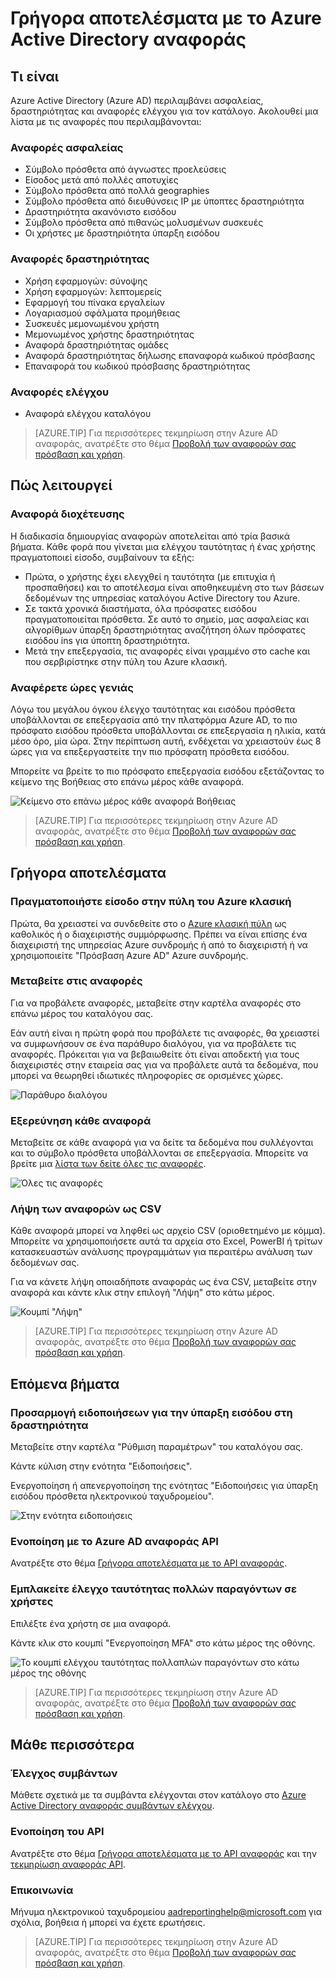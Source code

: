 <properties
   pageTitle="Azure Active Directory αναφοράς: Γρήγορα αποτελέσματα | Microsoft Azure"
   description="Λίστες των διαφόρων διαθέσιμων αναφορών στην αναφορά Azure Active Directory"
   services="active-directory"
   documentationCenter=""
   authors="dhanyahk"
   manager="femila"
   editor=""/>

<tags
   ms.service="active-directory"
   ms.devlang="na"
   ms.topic="get-started-article"
   ms.tgt_pltfrm="na"
   ms.workload="identity"
   ms.date="03/07/2016"
   ms.author="dhanyahk"/>

# <a name="getting-started-with-azure-active-directory-reporting"></a>Γρήγορα αποτελέσματα με το Azure Active Directory αναφοράς

## <a name="what-it-is"></a>Τι είναι

Azure Active Directory (Azure AD) περιλαμβάνει ασφαλείας, δραστηριότητας και αναφορές ελέγχου για τον κατάλογο. Ακολουθεί μια λίστα με τις αναφορές που περιλαμβάνονται:

### <a name="security-reports"></a>Αναφορές ασφαλείας

- Σύμβολο πρόσθετα από άγνωστες προελεύσεις
- Είσοδος μετά από πολλές αποτυχίες
- Σύμβολο πρόσθετα από πολλά geographies
- Σύμβολο πρόσθετα από διευθύνσεις IP με ύποπτες δραστηριότητα
- Δραστηριότητα ακανόνιστο εισόδου
- Σύμβολο πρόσθετα από πιθανώς μολυσμένων συσκευές
- Οι χρήστες με δραστηριότητα ύπαρξη εισόδου

### <a name="activity-reports"></a>Αναφορές δραστηριότητας

- Χρήση εφαρμογών: σύνοψης
- Χρήση εφαρμογών: λεπτομερείς
- Εφαρμογή του πίνακα εργαλείων
- Λογαριασμού σφάλματα προμήθειας
- Συσκευές μεμονωμένου χρήστη
- Μεμονωμένος χρήστης δραστηριότητας
- Αναφορά δραστηριότητας ομάδες
- Αναφορά δραστηριότητας δήλωσης επαναφορά κωδικού πρόσβασης
- Επαναφορά του κωδικού πρόσβασης δραστηριότητας

### <a name="audit-reports"></a>Αναφορές ελέγχου

- Αναφορά ελέγχου καταλόγου

> [AZURE.TIP] Για περισσότερες τεκμηρίωση στην Azure AD αναφοράς, ανατρέξτε στο θέμα [Προβολή των αναφορών σας πρόσβαση και χρήση](active-directory-view-access-usage-reports.md).



## <a name="how-it-works"></a>Πώς λειτουργεί


### <a name="reporting-pipeline"></a>Αναφορά διοχέτευσης

Η διαδικασία δημιουργίας αναφορών αποτελείται από τρία βασικά βήματα. Κάθε φορά που γίνεται μια ελέγχου ταυτότητας ή ένας χρήστης πραγματοποιεί είσοδο, συμβαίνουν τα εξής:

- Πρώτα, ο χρήστης έχει ελεγχθεί η ταυτότητα (με επιτυχία ή προσπαθήσει) και το αποτέλεσμα είναι αποθηκευμένη στο των βάσεων δεδομένων της υπηρεσίας καταλόγου Active Directory του Azure.
- Σε τακτά χρονικά διαστήματα, όλα πρόσφατες εισόδου πραγματοποιείται πρόσθετα. Σε αυτό το σημείο, μας ασφαλείας και αλγορίθμων ύπαρξη δραστηριότητας αναζήτηση όλων πρόσφατες εισόδου ins για ύποπτη δραστηριότητα.
- Μετά την επεξεργασία, τις αναφορές είναι γραμμένο στο cache και που σερβιρίστηκε στην πύλη του Azure κλασική.

### <a name="report-generation-times"></a>Αναφέρετε ώρες γενιάς

Λόγω του μεγάλου όγκου έλεγχο ταυτότητας και εισόδου πρόσθετα υποβάλλονται σε επεξεργασία από την πλατφόρμα Azure AD, το πιο πρόσφατο εισόδου πρόσθετα υποβάλλονται σε επεξεργασία η ηλικία, κατά μέσο όρο, μία ώρα. Στην περίπτωση αυτή, ενδέχεται να χρειαστούν έως 8 ώρες για να επεξεργαστείτε την πιο πρόσφατη πρόσθετα εισόδου.

Μπορείτε να βρείτε το πιο πρόσφατο επεξεργασία εισόδου εξετάζοντας το κείμενο της Βοήθειας στο επάνω μέρος κάθε αναφορά.

![Κείμενο στο επάνω μέρος κάθε αναφορά Βοήθειας](./media/active-directory-reporting-getting-started/reportingWatermark.PNG)

> [AZURE.TIP] Για περισσότερες τεκμηρίωση στην Azure AD αναφοράς, ανατρέξτε στο θέμα [Προβολή των αναφορών σας πρόσβαση και χρήση](active-directory-view-access-usage-reports.md).



## <a name="getting-started"></a>Γρήγορα αποτελέσματα


### <a name="sign-into-the-azure-classic-portal"></a>Πραγματοποιήστε είσοδο στην πύλη του Azure κλασική

Πρώτα, θα χρειαστεί να συνδεθείτε στο ο [Azure κλασική πύλη](https://manage.windowsazure.com) ως καθολικός ή ο διαχειριστής συμμόρφωσης. Πρέπει να είναι επίσης ένα διαχειριστή της υπηρεσίας Azure συνδρομής ή από το διαχειριστή ή να χρησιμοποιείτε "Πρόσβαση Azure AD" Azure συνδρομής.

### <a name="navigate-to-reports"></a>Μεταβείτε στις αναφορές

Για να προβάλετε αναφορές, μεταβείτε στην καρτέλα αναφορές στο επάνω μέρος του καταλόγου σας.

Εάν αυτή είναι η πρώτη φορά που προβάλετε τις αναφορές, θα χρειαστεί να συμφωνήσουν σε ένα παράθυρο διαλόγου, για να προβάλετε τις αναφορές. Πρόκειται για να βεβαιωθείτε ότι είναι αποδεκτή για τους διαχειριστές στην εταιρεία σας για να προβάλετε αυτά τα δεδομένα, που μπορεί να θεωρηθεί ιδιωτικές πληροφορίες σε ορισμένες χώρες.

![Παράθυρο διαλόγου](./media/active-directory-reporting-getting-started/dialogBox.png)

### <a name="explore-each-report"></a>Εξερεύνηση κάθε αναφορά

Μεταβείτε σε κάθε αναφορά για να δείτε τα δεδομένα που συλλέγονται και το σύμβολο πρόσθετα υποβάλλονται σε επεξεργασία. Μπορείτε να βρείτε μια [λίστα των δείτε όλες τις αναφορές](active-directory-reporting-guide.md).

![Όλες τις αναφορές](./media/active-directory-reporting-getting-started/reportsMain.png)

### <a name="download-the-reports-as-csv"></a>Λήψη των αναφορών ως CSV

Κάθε αναφορά μπορεί να ληφθεί ως αρχείο CSV (οριοθετημένο με κόμμα). Μπορείτε να χρησιμοποιήσετε αυτά τα αρχεία στο Excel, PowerBI ή τρίτων κατασκευαστών ανάλυσης προγραμμάτων για περαιτέρω ανάλυση των δεδομένων σας.

Για να κάνετε λήψη οποιαδήποτε αναφοράς ως ένα CSV, μεταβείτε στην αναφορά και κάντε κλικ στην επιλογή "Λήψη" στο κάτω μέρος.

![Κουμπί "Λήψη"](./media/active-directory-reporting-getting-started/downloadButton.png)

> [AZURE.TIP] Για περισσότερες τεκμηρίωση στην Azure AD αναφοράς, ανατρέξτε στο θέμα [Προβολή των αναφορών σας πρόσβαση και χρήση](active-directory-view-access-usage-reports.md).





## <a name="next-steps"></a>Επόμενα βήματα

### <a name="customize-alerts-for-anomalous-sign-in-activity"></a>Προσαρμογή ειδοποιήσεων για την ύπαρξη εισόδου στη δραστηριότητα

Μεταβείτε στην καρτέλα "Ρύθμιση παραμέτρων" του καταλόγου σας.

Κάντε κύλιση στην ενότητα "Ειδοποιήσεις".

Ενεργοποίηση ή απενεργοποίηση της ενότητας "Ειδοποιήσεις για ύπαρξη εισόδου πρόσθετα ηλεκτρονικού ταχυδρομείου".

![Στην ενότητα ειδοποιήσεις](./media/active-directory-reporting-getting-started/notificationsSection.png)

### <a name="integrate-with-the-azure-ad-reporting-api"></a>Ενοποίηση με το Azure AD αναφοράς API

Ανατρέξτε στο θέμα [Γρήγορα αποτελέσματα με το API αναφοράς](active-directory-reporting-api-getting-started.md).

### <a name="engage-multi-factor-authentication-on-users"></a>Εμπλακείτε έλεγχο ταυτότητας πολλών παραγόντων σε χρήστες

Επιλέξτε ένα χρήστη σε μια αναφορά.

Κάντε κλικ στο κουμπί "Ενεργοποίηση MFA" στο κάτω μέρος της οθόνης.

![Το κουμπί ελέγχου ταυτότητας πολλαπλών παραγόντων στο κάτω μέρος της οθόνης](./media/active-directory-reporting-getting-started/mfaButton.png)

> [AZURE.TIP] Για περισσότερες τεκμηρίωση στην Azure AD αναφοράς, ανατρέξτε στο θέμα [Προβολή των αναφορών σας πρόσβαση και χρήση](active-directory-view-access-usage-reports.md).




## <a name="learn-more"></a>Μάθε περισσότερα


### <a name="audit-events"></a>Έλεγχος συμβάντων

Μάθετε σχετικά με τα συμβάντα ελέγχονται στον κατάλογο στο [Azure Active Directory αναφοράς συμβάντων ελέγχου](active-directory-reporting-audit-events.md).

### <a name="api-integration"></a>Ενοποίηση του API

Ανατρέξτε στο θέμα [Γρήγορα αποτελέσματα με το API αναφοράς](active-directory-reporting-api-getting-started.md) και την [τεκμηρίωση αναφοράς API](https://msdn.microsoft.com/library/azure/mt126081.aspx).

### <a name="get-in-touch"></a>Επικοινωνία

Μήνυμα ηλεκτρονικού ταχυδρομείου [aadreportinghelp@microsoft.com](mailto:aadreportinghelp@microsoft.com) για σχόλια, βοήθεια ή μπορεί να έχετε ερωτήσεις.

> [AZURE.TIP] Για περισσότερες τεκμηρίωση στην Azure AD αναφοράς, ανατρέξτε στο θέμα [Προβολή των αναφορών σας πρόσβαση και χρήση](active-directory-view-access-usage-reports.md).
